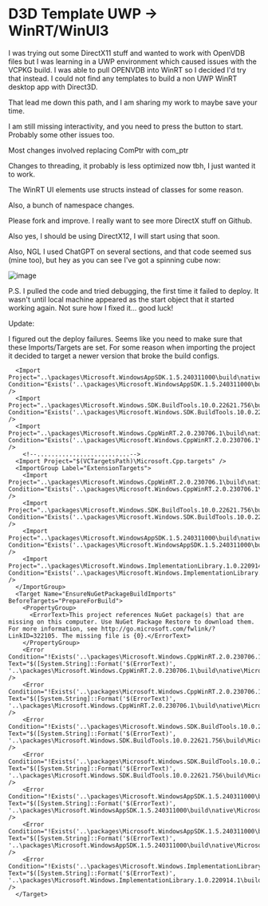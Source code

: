 <H1>D3D Template UWP -> WinRT/WinUI3</H1>

I was trying out some DirectX11 stuff and wanted to work with OpenVDB files but I was learning in a UWP environment which caused issues with the VCPKG build.
I was able to pull OPENVDB into WinRT so I decided I'd try that instead.
I could not find any templates to build a non UWP WinRT desktop app with Direct3D.

That lead me down this path, and I am sharing my work to maybe save your time.

I am still missing interactivity, and you need to press the button to start.
Probably some other issues too.

Most changes involved replacing ComPtr with com_ptr

Changes to threading, it probably is less optimized now tbh, I just wanted it to work.

The WinRT UI elements use structs instead of classes for some reason.

Also, a bunch of namespace changes.

Please fork and improve. I really want to see more DirectX stuff on Github.

Also yes, I should be using DirectX12, I will start using that soon.

Also, NGL I used ChatGPT on several sections, and that code seemed sus (mine too), but hey as you can see I've got a spinning cube now:

![image](https://github.com/mcgrottys/WnUID3D/assets/8999072/82b31051-c3b5-49eb-8d97-260b105bc418)

P.S. I pulled the code and tried debugging, the first time it failed to deploy. It wasn't until local machine appeared as the start object that it started working again. Not sure how I fixed it... good luck!

Update:

I figured out the deploy failures. Seems like you need to make sure that these Imports/Targets are set. For some reason when importing the project it decided to target a newer version that broke the build configs.

```
  <Import Project="..\packages\Microsoft.WindowsAppSDK.1.5.240311000\build\native\Microsoft.WindowsAppSDK.props" Condition="Exists('..\packages\Microsoft.WindowsAppSDK.1.5.240311000\build\native\Microsoft.WindowsAppSDK.props')" />
  <Import Project="..\packages\Microsoft.Windows.SDK.BuildTools.10.0.22621.756\build\Microsoft.Windows.SDK.BuildTools.props" Condition="Exists('..\packages\Microsoft.Windows.SDK.BuildTools.10.0.22621.756\build\Microsoft.Windows.SDK.BuildTools.props')" />
  <Import Project="..\packages\Microsoft.Windows.CppWinRT.2.0.230706.1\build\native\Microsoft.Windows.CppWinRT.props" Condition="Exists('..\packages\Microsoft.Windows.CppWinRT.2.0.230706.1\build\native\Microsoft.Windows.CppWinRT.props')" />
    <!--..........................-->
  <Import Project="$(VCTargetsPath)\Microsoft.Cpp.targets" />
  <ImportGroup Label="ExtensionTargets">
    <Import Project="..\packages\Microsoft.Windows.CppWinRT.2.0.230706.1\build\native\Microsoft.Windows.CppWinRT.targets" Condition="Exists('..\packages\Microsoft.Windows.CppWinRT.2.0.230706.1\build\native\Microsoft.Windows.CppWinRT.targets')" />
    <Import Project="..\packages\Microsoft.Windows.SDK.BuildTools.10.0.22621.756\build\Microsoft.Windows.SDK.BuildTools.targets" Condition="Exists('..\packages\Microsoft.Windows.SDK.BuildTools.10.0.22621.756\build\Microsoft.Windows.SDK.BuildTools.targets')" />
    <Import Project="..\packages\Microsoft.WindowsAppSDK.1.5.240311000\build\native\Microsoft.WindowsAppSDK.targets" Condition="Exists('..\packages\Microsoft.WindowsAppSDK.1.5.240311000\build\native\Microsoft.WindowsAppSDK.targets')" />
    <Import Project="..\packages\Microsoft.Windows.ImplementationLibrary.1.0.220914.1\build\native\Microsoft.Windows.ImplementationLibrary.targets" Condition="Exists('..\packages\Microsoft.Windows.ImplementationLibrary.1.0.220914.1\build\native\Microsoft.Windows.ImplementationLibrary.targets')" />
  </ImportGroup>
  <Target Name="EnsureNuGetPackageBuildImports" BeforeTargets="PrepareForBuild">
    <PropertyGroup>
      <ErrorText>This project references NuGet package(s) that are missing on this computer. Use NuGet Package Restore to download them.  For more information, see http://go.microsoft.com/fwlink/?LinkID=322105. The missing file is {0}.</ErrorText>
    </PropertyGroup>
    <Error Condition="!Exists('..\packages\Microsoft.Windows.CppWinRT.2.0.230706.1\build\native\Microsoft.Windows.CppWinRT.props')" Text="$([System.String]::Format('$(ErrorText)', '..\packages\Microsoft.Windows.CppWinRT.2.0.230706.1\build\native\Microsoft.Windows.CppWinRT.props'))" />
    <Error Condition="!Exists('..\packages\Microsoft.Windows.CppWinRT.2.0.230706.1\build\native\Microsoft.Windows.CppWinRT.targets')" Text="$([System.String]::Format('$(ErrorText)', '..\packages\Microsoft.Windows.CppWinRT.2.0.230706.1\build\native\Microsoft.Windows.CppWinRT.targets'))" />
    <Error Condition="!Exists('..\packages\Microsoft.Windows.SDK.BuildTools.10.0.22621.756\build\Microsoft.Windows.SDK.BuildTools.props')" Text="$([System.String]::Format('$(ErrorText)', '..\packages\Microsoft.Windows.SDK.BuildTools.10.0.22621.756\build\Microsoft.Windows.SDK.BuildTools.props'))" />
    <Error Condition="!Exists('..\packages\Microsoft.Windows.SDK.BuildTools.10.0.22621.756\build\Microsoft.Windows.SDK.BuildTools.targets')" Text="$([System.String]::Format('$(ErrorText)', '..\packages\Microsoft.Windows.SDK.BuildTools.10.0.22621.756\build\Microsoft.Windows.SDK.BuildTools.targets'))" />
    <Error Condition="!Exists('..\packages\Microsoft.WindowsAppSDK.1.5.240311000\build\native\Microsoft.WindowsAppSDK.props')" Text="$([System.String]::Format('$(ErrorText)', '..\packages\Microsoft.WindowsAppSDK.1.5.240311000\build\native\Microsoft.WindowsAppSDK.props'))" />
    <Error Condition="!Exists('..\packages\Microsoft.WindowsAppSDK.1.5.240311000\build\native\Microsoft.WindowsAppSDK.targets')" Text="$([System.String]::Format('$(ErrorText)', '..\packages\Microsoft.WindowsAppSDK.1.5.240311000\build\native\Microsoft.WindowsAppSDK.targets'))" />
    <Error Condition="!Exists('..\packages\Microsoft.Windows.ImplementationLibrary.1.0.220914.1\build\native\Microsoft.Windows.ImplementationLibrary.targets')" Text="$([System.String]::Format('$(ErrorText)', '..\packages\Microsoft.Windows.ImplementationLibrary.1.0.220914.1\build\native\Microsoft.Windows.ImplementationLibrary.targets'))" />
  </Target>
```
